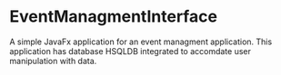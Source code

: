 # EventManagmentInterface

A simple JavaFx application for an event managment application. This application has database HSQLDB integrated to accomdate user manipulation with data.
